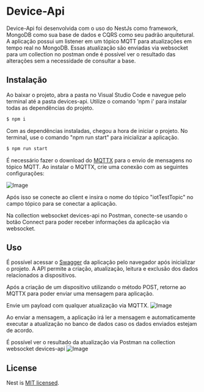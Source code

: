 # Device-Api

Device-Api foi desenvolvida com o uso do NestJs como framework, MongoDB como sua base de dados e CQRS como seu padrão arquitetural. A aplicação possui um listener em um tópico MQTT para atualizações em tempo real no MongoDB. Essas atualização são enviadas via websocket para um collection no postman onde é possível ver o resultado das alterações sem a necessidade de consultar a base.

## Instalação

Ao baixar o projeto, abra a pasta no Visual Studio Code e navegue pelo terminal até a pasta devices-api. Utilize o comando 'npm i' para instalar todas as dependências do projeto.

```bash
$ npm i
```
Com as dependências instaladas, chegou a hora de iniciar o projeto. No terminal, use o comando "npm run start" para inicializar a aplicação.
```bash
$ npm run start
```
É necessário fazer o download do [MQTTX](https://mqttx.app/) para o envio de mensagens no tópico MQTT. Ao instalar o MQTTX, crie uma conexão com as seguintes configurações:

![Image](https://i.ibb.co/tBtXRgc/Captura-de-tela-2023-02-26-055003.png)

Após isso se conecte ao client e insira o nome do tópico "iotTestTopic" no campo tópico para se conectar a aplicação.

Na collection websocket devices-api no Postman, conecte-se usando o botão Connect para poder receber informações da aplicação via websocket.

## Uso

É possível acessar o [Swagger](http://localhost:5003/#/) da aplicação pelo navegador após inicializar o projeto. A API permite a criação, atualização, leitura e exclusão dos dados relacionados a dispositivos.

Após a criação de um dispositivo utilizando o método POST, retorne ao MQTTX para poder enviar uma mensagem para aplicação.

Envie um payload com qualquer atualização via MQTTX.
![Image](https://i.ibb.co/bN5pjnN/Captura-de-tela-2023-02-26-060844.png)


Ao enviar a mensagem, a aplicação irá ler a mensagem e automaticamente executar a atualização no banco de dados caso os dados enviados estejam de acordo.

É possível ver o resultado da atualização via Postman na collection websocket devices-api
![Image](https://i.ibb.co/R2nC4Xp/Captura-de-tela-2023-02-26-061134.png)

## License

Nest is [MIT licensed](LICENSE).

